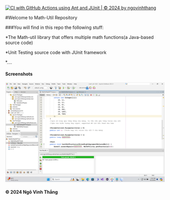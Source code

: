 [![CI with GitHub Actions using Ant and JUnit | © 2024 by ngovinhthang](https://github.com/adinngo/math-util-1625/actions/workflows/ci-junit.yml/badge.svg)](https://github.com/adinngo/math-util-1625/actions/workflows/ci-junit.yml)

#Welcome to Math-Util Repository

###You will find in this repo the following stuff:

*The Math-util library that offers multiple math functions(a Java-based source code)

*Unit Testing source code with JUnit framework

*....
#### Screenshots
![DDT&TDD with JUnit](https://github.com/adinngo/math-util-1625/blob/main/images/DDT%20with%20JUnit.png)


#### © 2024 Ngô Vinh Thắng